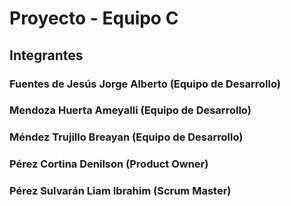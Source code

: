 # Proyecto - Equipo C
## Integrantes
### Fuentes de Jesús Jorge Alberto (Equipo de Desarrollo)
### Mendoza Huerta Ameyalli (Equipo de Desarrollo)
### Méndez Trujillo Breayan (Equipo de Desarrollo)
### Pérez Cortina Denilson  (Product Owner)
### Pérez Sulvarán Liam Ibrahim (Scrum Master)